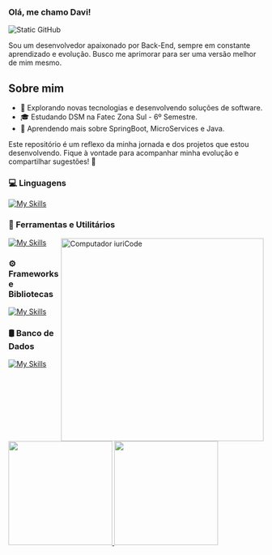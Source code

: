 ### Olá, me chamo Davi!

<img src="https://img.shields.io/static/v1?label=Overview&message=DaviJr&color=f8efd4&style=for-the-badge&logo=GitHub" alt="Static GitHub">

Sou um desenvolvedor apaixonado por Back-End, sempre em constante aprendizado e evolução. Busco me aprimorar para ser uma versão melhor de mim mesmo.

## Sobre mim

- 🤔 Explorando novas tecnologias e desenvolvendo soluções de software.
- 🎓 Estudando DSM na Fatec Zona Sul - 6º Semestre.
- 🌱 Aprendendo mais sobre SpringBoot, MicroServices e Java.

Este repositório é um reflexo da minha jornada e dos projetos que estou desenvolvendo. Fique à vontade para acompanhar minha evolução e compartilhar sugestões! 🚀

### 💻 Linguagens
[![My Skills](https://skillicons.dev/icons?i=java,kotlin,php,ts,cs,html,css,js,py&theme=dark&perline=10)](https://skillicons.dev)
### 🧰 Ferramentas e Utilitários
[![My Skills](https://skillicons.dev/icons?i=bash,git,npm,postman,figma,&theme=dark)](https://skillicons.dev)
 <img src="https://raw.githubusercontent.com/MicaelliMedeiros/micaellimedeiros/master/image/computer-illustration.png" min-width="400px" max-width="400px" width="400px" align="right" alt="Computador iuriCode">
### ⚙️ Frameworks e Bibliotecas
[![My Skills](https://skillicons.dev/icons?i=nodejs,spring,react,&theme=dark)](https://skillicons.dev)
### 🛢️ Banco de Dados
[![My Skills](https://skillicons.dev/icons?i=firebase,supabase,mysql,&theme=dark)](https://skillicons.dev)

<div align="left">
  <a href="https://github.com/DaveBrito" target="_blank">
    <img height="205em" src="https://github-readme-stats.vercel.app/api?username=DaveBrito&show_icons=true&theme=one_dark_pro&include_all_commits=true&count_private=true&rank_icon=github"/>
    <img height="205em" src="https://github-readme-stats.vercel.app/api/top-langs/?username=DaveBrito&layout=donut&theme=one_dark_pro"/>
  </a>
</div>







